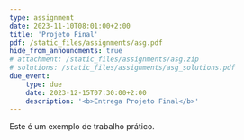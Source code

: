 ```yaml
---
type: assignment
date: 2023-11-10T08:01:00+2:00
title: 'Projeto Final'
pdf: /static_files/assignments/asg.pdf
hide_from_announcments: true
# attachment: /static_files/assignments/asg.zip
# solutions: /static_files/assignments/asg_solutions.pdf
due_event: 
    type: due
    date: 2023-12-15T07:30:00+2:00
    description: '<b>Entrega Projeto Final</b>'
---
```

Este é um exemplo de trabalho prático.
